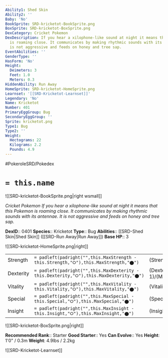 ```yaml
---
Ability1: Shed Skin
Ability2: ''
Baby: 'No'
BookSprite: SRD-kricketot-BookSprite.png
BoxSprite: SRD-kricketot-BoxSprite.png
DexCategory: Cricket Pokemon
DexDescription: If you hear a xilophone-like sound at night it means that this Pokemon
  is roaming close. It communicates by making rhythmic sounds with its antennae. It
  is not aggressive and feeds on honey and tree sap.
EventAbilities: ''
GenderType: ''
HasForm: 'No'
Height:
  Deimeters: 3
  Feet: 1.0
  Meters: 0.3
HiddenAbility: Run Away
HomeSprite: SRD-kricketot-HomeSprite.png
Learnset: '[[SRD-Kricketot-Learnset]]'
Legendary: 'No'
Name: Kricketot
Number: 401
PrimaryEggGroup: Bug
SecondaryEggGroup: ''
Sprite: kricketot.png
Type1: Bug
Type2: ''
Weight:
  Hectograms: 22
  Kilograms: 2.2
  Pounds: 4.9
---
```


#PokeroleSRD/Pokedex

# `= this.name`

![[SRD-kricketot-BookSprite.png|right wsmall]]

*Cricket Pokemon*
*If you hear a xilophone-like sound at night it means that this Pokemon is roaming close. It communicates by making rhythmic sounds with its antennae. It is not aggressive and feeds on honey and tree sap.*

**DexID**:: 0401
**Species**:: Kricketot
**Type**:: Bug
**Abilities**:: [[SRD-Shed Skin|Shed Skin]] ([[SRD-Run Away|Run Away]])
**Base HP**:: 3

![[SRD-kricketot-HomeSprite.png|right]]

|           |                                                                                        |                                          |
| --------- | -------------------------------------------------------------------------------------- | ---------------------------------------- |
| Strength  | `= padleft(padright("",this.MaxStrength - this.Strength,"⭘"),this.MaxStrength,"⬤")`    | (Strength::1)/(MaxStrength::3)   |
| Dexterity | `= padleft(padright("",this.MaxDexterity - this.Dexterity,"⭘"),this.MaxDexterity,"⬤")` | (Dexterity:: 1)/(MaxDexterity::3) |
| Vitality  | `= padleft(padright("",this.MaxVitality - this.Vitality,"⭘"),this.MaxVitality,"⬤")`    | (Vitality::1)/(MaxVitality::3)   |
| Special   | `= padleft(padright("",this.MaxSpecial - this.Special,"⭘"),this.MaxSpecial,"⬤")`       | (Special::1)/(MaxSpecial::3)     |
| Insight   | `= padleft(padright("",this.MaxInsight - this.Insight,"⭘"),this.MaxInsight,"⬤")`       | (Insight::1)/(MaxInsight::3)     |

![[SRD-kricketot-BoxSprite.png|right]]

**Recommended Rank**:: Starter
**Good Starter**:: Yes
**Can Evolve**:: Yes
**Height**: 1'0" / 0.3m
**Weight**: 4.9lbs / 2.2kg

![[SRD-Kricketot-Learnset]]